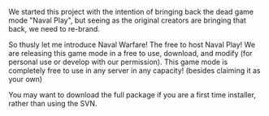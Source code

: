 We started this project with the intention of bringing back the dead game mode
"Naval Play", but seeing as the original creators are bringing that back, we need to re-brand.

So thusly let me introduce Naval Warfare! The free to host Naval Play!
We are releasing this game mode in a free to use, download, and modify (for personal use or develop with our permission).
This game mode is completely free to use in any server in any capacity!
(besides claiming it as your own)

You may want to download the full package if you are a first time installer, rather than using the SVN.